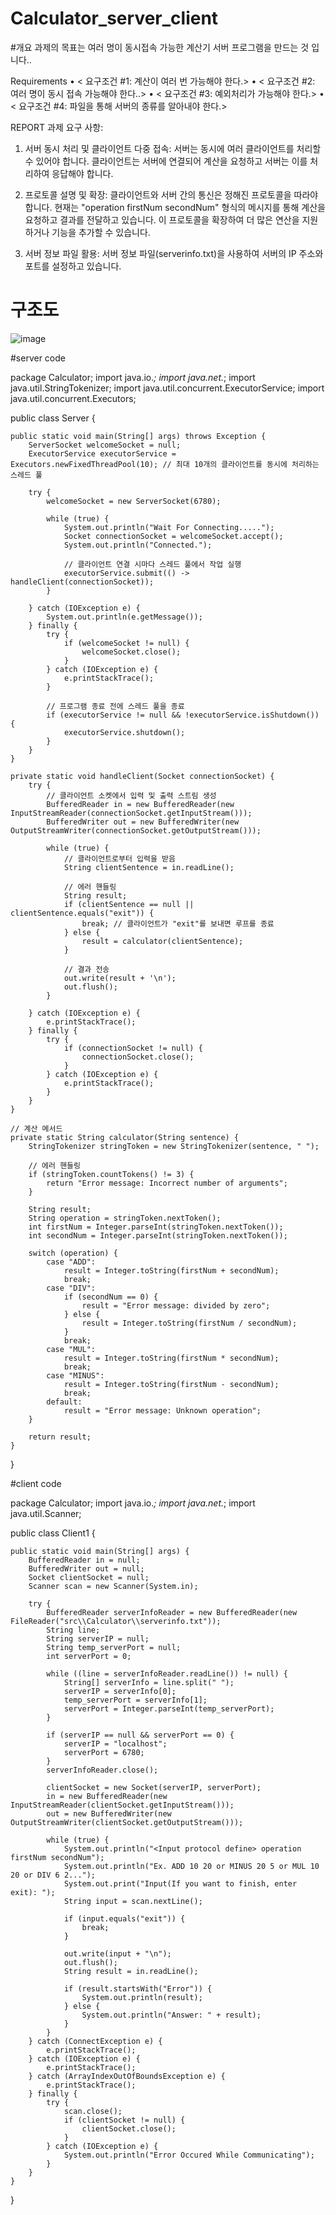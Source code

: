 # Calculator_server_client
#개요
과제의 목표는 여러 명이 동시접속 가능한 계산기 서버 프로그램을 만드는 것 입니다..

Requirements 
•	< 요구조건 #1: 계산이 여러 번 가능해야 한다.>
•	< 요구조건 #2: 여러 명이 동시 접속 가능해야 한다..>
•	< 요구조건 #3: 예외처리가 가능해야 한다.>
•	< 요구조건 #4: 파일을 통해 서버의 종류를 알아내야 한다.>


REPORT
과제 요구 사항:
1.	서버 동시 처리 및 클라이언트 다중 접속: 서버는 동시에 여러 클라이언트를 처리할 수 있어야 합니다. 클라이언트는 서버에 연결되어 계산을 요청하고 서버는 이를 처리하여 응답해야 합니다.

2.	프로토콜 설명 및 확장: 클라이언트와 서버 간의 통신은 정해진 프로토콜을 따라야 합니다. 현재는 "operation firstNum secondNum" 형식의 메시지를 통해 계산을 요청하고 결과를 전달하고 있습니다. 이 프로토콜을 확장하여 더 많은 연산을 지원하거나 기능을 추가할 수 있습니다.

3.	서버 정보 파일 활용: 서버 정보 파일(serverinfo.txt)을 사용하여 서버의 IP 주소와 포트를 설정하고 있습니다.


# 구조도
![image](https://github.com/kimtaegyu7439/Calculator_server_client/assets/84448791/19f86bd8-3236-4ec1-90bb-44a8941206f4)


#server code

package Calculator;
import java.io.*;
import java.net.*;
import java.util.StringTokenizer;
import java.util.concurrent.ExecutorService;
import java.util.concurrent.Executors;

public class Server {

    public static void main(String[] args) throws Exception {
        ServerSocket welcomeSocket = null;
        ExecutorService executorService = Executors.newFixedThreadPool(10); // 최대 10개의 클라이언트를 동시에 처리하는 스레드 풀

        try {
            welcomeSocket = new ServerSocket(6780);

            while (true) {
                System.out.println("Wait For Connecting.....");
                Socket connectionSocket = welcomeSocket.accept();
                System.out.println("Connected.");

                // 클라이언트 연결 시마다 스레드 풀에서 작업 실행
                executorService.submit(() -> handleClient(connectionSocket));
            }

        } catch (IOException e) {
            System.out.println(e.getMessage());
        } finally {
            try {
                if (welcomeSocket != null) {
                    welcomeSocket.close();
                }
            } catch (IOException e) {
                e.printStackTrace();
            }

            // 프로그램 종료 전에 스레드 풀을 종료
            if (executorService != null && !executorService.isShutdown()) {
                executorService.shutdown();
            }
        }
    }

    private static void handleClient(Socket connectionSocket) {
        try {
            // 클라이언트 소켓에서 입력 및 출력 스트림 생성
            BufferedReader in = new BufferedReader(new InputStreamReader(connectionSocket.getInputStream()));
            BufferedWriter out = new BufferedWriter(new OutputStreamWriter(connectionSocket.getOutputStream()));

            while (true) {
                // 클라이언트로부터 입력을 받음
                String clientSentence = in.readLine();

                // 에러 핸들링
                String result;
                if (clientSentence == null || clientSentence.equals("exit")) {
                    break; // 클라이언트가 "exit"를 보내면 루프를 종료
                } else {
                    result = calculator(clientSentence);
                }

                // 결과 전송
                out.write(result + '\n');
                out.flush();
            }

        } catch (IOException e) {
            e.printStackTrace();
        } finally {
            try {
                if (connectionSocket != null) {
                    connectionSocket.close();
                }
            } catch (IOException e) {
                e.printStackTrace();
            }
        }
    }

    // 계산 메서드
    private static String calculator(String sentence) {
        StringTokenizer stringToken = new StringTokenizer(sentence, " ");

        // 에러 핸들링
        if (stringToken.countTokens() != 3) {
            return "Error message: Incorrect number of arguments";
        }

        String result;
        String operation = stringToken.nextToken();
        int firstNum = Integer.parseInt(stringToken.nextToken());
        int secondNum = Integer.parseInt(stringToken.nextToken());

        switch (operation) {
            case "ADD":
                result = Integer.toString(firstNum + secondNum);
                break;
            case "DIV":
                if (secondNum == 0) {
                    result = "Error message: divided by zero";
                } else {
                    result = Integer.toString(firstNum / secondNum);
                }
                break;
            case "MUL":
                result = Integer.toString(firstNum * secondNum);
                break;
            case "MINUS":
                result = Integer.toString(firstNum - secondNum);
                break;
            default:
                result = "Error message: Unknown operation";
        }

        return result;
    }
}


#client code

package Calculator;
import java.io.*;
import java.net.*;
import java.util.Scanner;

public class Client1 {

    public static void main(String[] args) {
        BufferedReader in = null;
        BufferedWriter out = null;
        Socket clientSocket = null;
        Scanner scan = new Scanner(System.in);

        try {
            BufferedReader serverInfoReader = new BufferedReader(new FileReader("src\\Calculator\\serverinfo.txt"));
            String line;
            String serverIP = null;
            String temp_serverPort = null;
            int serverPort = 0;

            while ((line = serverInfoReader.readLine()) != null) {
                String[] serverInfo = line.split(" ");
                serverIP = serverInfo[0];
                temp_serverPort = serverInfo[1];
                serverPort = Integer.parseInt(temp_serverPort);
            }

            if (serverIP == null && serverPort == 0) {
                serverIP = "localhost";
                serverPort = 6780;
            }
            serverInfoReader.close();

            clientSocket = new Socket(serverIP, serverPort);
            in = new BufferedReader(new InputStreamReader(clientSocket.getInputStream()));
            out = new BufferedWriter(new OutputStreamWriter(clientSocket.getOutputStream()));

            while (true) {
                System.out.println("<Input protocol define> operation firstNum secondNum");
                System.out.println("Ex. ADD 10 20 or MINUS 20 5 or MUL 10 20 or DIV 6 2...");
                System.out.print("Input(If you want to finish, enter exit): ");
                String input = scan.nextLine();

                if (input.equals("exit")) {
                    break;
                }

                out.write(input + "\n");
                out.flush();
                String result = in.readLine();

                if (result.startsWith("Error")) {
                    System.out.println(result);
                } else {
                    System.out.println("Answer: " + result);
                }
            }
        } catch (ConnectException e) {
            e.printStackTrace();
        } catch (IOException e) {
            e.printStackTrace();
        } catch (ArrayIndexOutOfBoundsException e) {
            e.printStackTrace();
        } finally {
            try {
                scan.close();
                if (clientSocket != null) {
                    clientSocket.close();
                }
            } catch (IOException e) {
                System.out.println("Error Occured While Communicating");
            }
        }
    }
}

